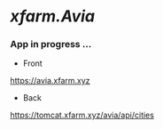 # _xfarm.Avia_

### App in progress ...

  * Front
  
https://avia.xfarm.xyz

  * Back
  
https://tomcat.xfarm.xyz/avia/api/cities
     
        